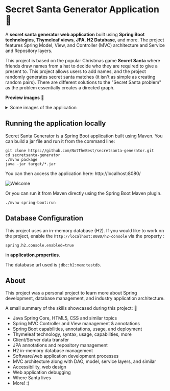 # Secret Santa Generator Application :santa:
  
A __secret santa generator web application__ built using __Spring Boot technologies__, __Thymeleaf views__, __JPA__, __H2 Database__, and more. The project features Spring Model, View, and Controller (MVC) architecture and Service and Repository layers.

This project is based on the popular Christmas game __Secret Santa__ where friends draw names from a hat to decide who they are required to give a present to. This project allows users to add names, and the project randomly generates secret santa matches (it isn't as simple as creating random pairs). There are different solutions to the "Secret Santa problem" as the problem essentially creates a directed graph. 

**Preview images** :small_red_triangle_down:
<details>
<summary>Some images of the application </summary> 
 
* Welcome Page

![Welcome](https://github.com/NotTheBest/secretsanta-generator/blob/master/preview-images/welcomepage.png?raw=true)

* Add People

![Add](https://github.com/NotTheBest/secretsanta-generator/blob/master/preview-images/addpage.png?raw=true)

* Generate "Matches"

![Matches](https://github.com/NotTheBest/secretsanta-generator/blob/master/preview-images/generatepage.png?raw=true)

</details>

## Running the application locally

Secret Santa Generator is a Spring Boot application built using Maven. You can build a jar file and run it from the command line:

```
git clone https://github.com/NotTheBest/secretsanta-generator.git
cd secretsanta-generator
./mvnw package
java -jar target/*.jar
```
You can then access the application here: http://localhost:8080/

![Welcome](https://github.com/NotTheBest/secretsanta-generator/blob/master/preview-images/welcomepage.png?raw=true)

Or you can run it from Maven directly using the Spring Boot Maven plugin.

```
./mvnw spring-boot:run
```

## Database Configuration
This project uses an in-memory database (H2). If you would like to work on the project, enable the `http://localhost:8080/h2-console` via the property :

```spring.h2.console.enabled=true```

in __application.properties__.

The database url used is `jdbc:h2:mem:testdb`.
## About

This project was a personal project to learn more about Spring development, database management, and industry application architecture.

A small summary of the skills showcased during this project: :small_red_triangle_down:

* Java Spring Core, HTML5, CSS and similar topics
* Spring MVC Controller and View management & annotations
* Spring Boot capabilities, annotations, usage, and deployment
* Thymeleaf technology, syntax, usage, capabilities, more
* Client/Server data transfer
* JPA annotations and repository management
* H2 in-memory database management
* Software/web application development processes
* MVC architecture along with DAO, model, service layers, and similar
* Accessibility, web design
* Web application debugging
* Where Santa lives
* More! :)

